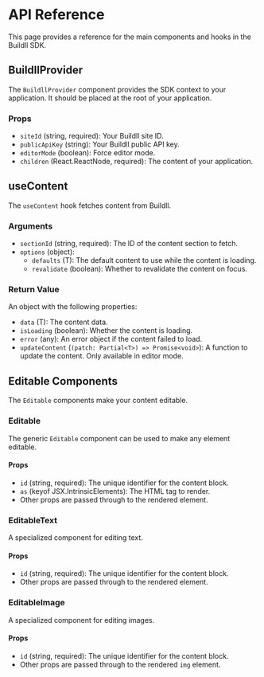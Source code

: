 # API Reference

This page provides a reference for the main components and hooks in the Buildll SDK.

## BuildllProvider

The `BuildllProvider` component provides the SDK context to your application. It should be placed at the root of your application.

### Props

-   `siteId` (string, required): Your Buildll site ID.
-   `publicApiKey` (string): Your Buildll public API key.
-   `editorMode` (boolean): Force editor mode.
-   `children` (React.ReactNode, required): The content of your application.

## useContent

The `useContent` hook fetches content from Buildll.

### Arguments

-   `sectionId` (string, required): The ID of the content section to fetch.
-   `options` (object):
    -   `defaults` (T): The default content to use while the content is loading.
    -   `revalidate` (boolean): Whether to revalidate the content on focus.

### Return Value

An object with the following properties:
-   `data` (T): The content data.
-   `isLoading` (boolean): Whether the content is loading.
-   `error` (any): An error object if the content failed to load.
-   `updateContent` (`(patch: Partial<T>) => Promise<void>`): A function to update the content. Only available in editor mode.

## Editable Components

The `Editable` components make your content editable.

### Editable

The generic `Editable` component can be used to make any element editable.

#### Props

-   `id` (string, required): The unique identifier for the content block.
-   `as` (keyof JSX.IntrinsicElements): The HTML tag to render.
-   Other props are passed through to the rendered element.

### EditableText

A specialized component for editing text.

#### Props

-   `id` (string, required): The unique identifier for the content block.
-   Other props are passed through to the rendered element.

### EditableImage

A specialized component for editing images.

#### Props

-   `id` (string, required): The unique identifier for the content block.
-   Other props are passed through to the rendered `img` element.
